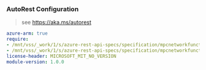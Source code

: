 ### AutoRest Configuration

> see https://aka.ms/autorest

``` yaml
azure-arm: true
require:
- /mnt/vss/_work/1/s/azure-rest-api-specs/specification/mpcnetworkfunction/resource-manager/readme.md
- /mnt/vss/_work/1/s/azure-rest-api-specs/specification/mpcnetworkfunction/resource-manager/readme.go.md
license-header: MICROSOFT_MIT_NO_VERSION
module-version: 1.0.0

```